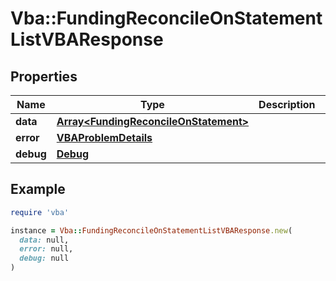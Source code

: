 # Vba::FundingReconcileOnStatementListVBAResponse

## Properties

| Name | Type | Description | Notes |
| ---- | ---- | ----------- | ----- |
| **data** | [**Array&lt;FundingReconcileOnStatement&gt;**](FundingReconcileOnStatement.md) |  | [optional] |
| **error** | [**VBAProblemDetails**](VBAProblemDetails.md) |  | [optional] |
| **debug** | [**Debug**](Debug.md) |  | [optional] |

## Example

```ruby
require 'vba'

instance = Vba::FundingReconcileOnStatementListVBAResponse.new(
  data: null,
  error: null,
  debug: null
)
```

